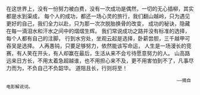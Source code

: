 在这世界上，没有一份努力被白费，没有一次成功是偶然，一切的无心插柳，其实都是水到渠成，
每个人的成功，都还一场心灵的旅行，我们翻山越岭，只为遇见更好的自己，我们全力以赴，只为那一次次脱胎换骨的改变，
成功的秘诀，隐藏在每一滴泪水和汗水之间中的熠熠生辉。
我们常说成功之路并没有标准的选择，每个人都有自己的注脚，
行到水穷处，坐观云起是选择，卧薪尝胆，三千越甲可吞吴是选择。
人再愚钝，只要足够努力，依然能该写命运，
人生是一场漫长的竞赛，有人笑在开头，有人却赢在最后，生活从来不会亏待愿意努力的人。
山高路远来日方长，不用太着急超越谁，也不用担心来不及，更不用害怕到不了，凡事尽力而为，不负自己不负韶华。
道阻且长，行则将至！

                                                                    ——摘自电影解说词。